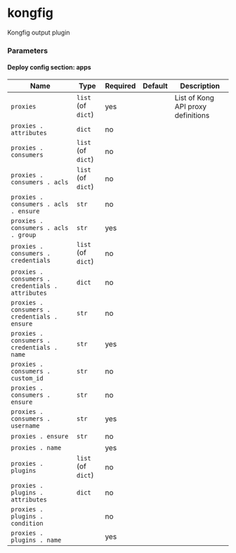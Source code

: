 <!--
NOTE: this document is automatically generated. Any manual changes will get overwritten.
-->
# kongfig

Kongfig output plugin

### Parameters


#### Deploy config section: apps

Name | Type | Required | Default | Description
--- | --- | --- | --- | ---
`proxies`|`list` (of `dict`)|yes||List of Kong API proxy definitions
`proxies . attributes`|`dict`|no||
`proxies . consumers`|`list` (of `dict`)|no||
`proxies . consumers . acls`|`list` (of `dict`)|no||
`proxies . consumers . acls . ensure`|`str`|no||
`proxies . consumers . acls . group`|`str`|yes||
`proxies . consumers . credentials`|`list` (of `dict`)|no||
`proxies . consumers . credentials . attributes`|`dict`|no||
`proxies . consumers . credentials . ensure`|`str`|no||
`proxies . consumers . credentials . name`|`str`|yes||
`proxies . consumers . custom_id`|`str`|no||
`proxies . consumers . ensure`|`str`|no||
`proxies . consumers . username`|`str`|yes||
`proxies . ensure`|`str`|no||
`proxies . name`||yes||
`proxies . plugins`|`list` (of `dict`)|no||
`proxies . plugins . attributes`|`dict`|no||
`proxies . plugins . condition`||no||
`proxies . plugins . name`||yes||


